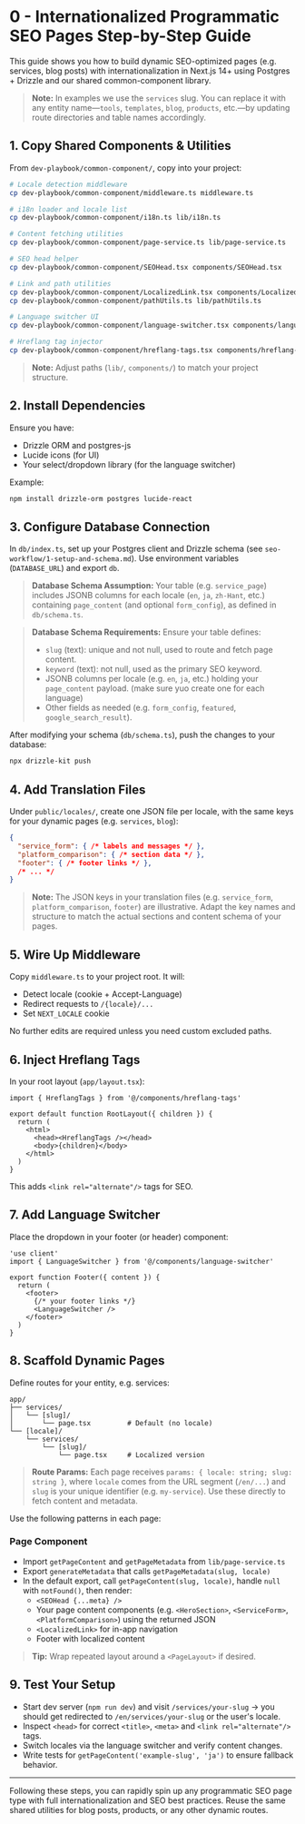 # 0 - Internationalized Programmatic SEO Pages Step-by-Step Guide

This guide shows you how to build dynamic SEO-optimized pages (e.g. services, blog posts) with internationalization in Next.js 14+ using Postgres + Drizzle and our shared common-component library.

> **Note:** In examples we use the `services` slug. You can replace it with any entity name—`tools`, `templates`, `blog`, `products`, etc.—by updating route directories and table names accordingly.

## 1. Copy Shared Components & Utilities

From `dev-playbook/common-component/`, copy into your project:

```bash
# Locale detection middleware
cp dev-playbook/common-component/middleware.ts middleware.ts

# i18n loader and locale list
cp dev-playbook/common-component/i18n.ts lib/i18n.ts

# Content fetching utilities
cp dev-playbook/common-component/page-service.ts lib/page-service.ts

# SEO head helper
cp dev-playbook/common-component/SEOHead.tsx components/SEOHead.tsx

# Link and path utilities
cp dev-playbook/common-component/LocalizedLink.tsx components/LocalizedLink.tsx
cp dev-playbook/common-component/pathUtils.ts lib/pathUtils.ts

# Language switcher UI
cp dev-playbook/common-component/language-switcher.tsx components/language-switcher.tsx

# Hreflang tag injector
cp dev-playbook/common-component/hreflang-tags.tsx components/hreflang-tags.tsx
```

> **Note:** Adjust paths (`lib/`, `components/`) to match your project structure.

## 2. Install Dependencies

Ensure you have:

- Drizzle ORM and postgres-js
- Lucide icons (for UI)
- Your select/dropdown library (for the language switcher)

Example:
```bash
npm install drizzle-orm postgres lucide-react
```

## 3. Configure Database Connection

In `db/index.ts`, set up your Postgres client and Drizzle schema (see `seo-workflow/1-setup-and-schema.md`). Use environment variables (`DATABASE_URL`) and export `db`.

> **Database Schema Assumption:** Your table (e.g. `service_page`) includes JSONB columns for each locale (`en`, `ja`, `zh-Hant`, etc.) containing `page_content` (and optional `form_config`), as defined in `db/schema.ts`.

> **Database Schema Requirements:** Ensure your table defines:
> - `slug` (text): unique and not null, used to route and fetch page content.
> - `keyword` (text): not null, used as the primary SEO keyword.
> - JSONB columns per locale (e.g. `en`, `ja`, etc.) holding your `page_content` payload. (make sure yuo create one for each language)
> - Other fields as needed (e.g. `form_config`, `featured`, `google_search_result`).

After modifying your schema (`db/schema.ts`), push the changes to your database:

```bash
npx drizzle-kit push
```

## 4. Add Translation Files

Under `public/locales/`, create one JSON file per locale, with the same keys for your dynamic pages (e.g. `services`, `blog`):

```json
{
  "service_form": { /* labels and messages */ },
  "platform_comparison": { /* section data */ },
  "footer": { /* footer links */ },
  /* ... */
}
```

> **Note:** The JSON keys in your translation files (e.g. `service_form`, `platform_comparison`, `footer`) are illustrative. Adapt the key names and structure to match the actual sections and content schema of your pages.

## 5. Wire Up Middleware

Copy `middleware.ts` to your project root. It will:

- Detect locale (cookie + Accept-Language)
- Redirect requests to `/{locale}/...`
- Set `NEXT_LOCALE` cookie

No further edits are required unless you need custom excluded paths.

## 6. Inject Hreflang Tags

In your root layout (`app/layout.tsx`):

```tsx
import { HreflangTags } from '@/components/hreflang-tags'

export default function RootLayout({ children }) {
  return (
    <html>
      <head><HreflangTags /></head>
      <body>{children}</body>
    </html>
  )
}
```

This adds `<link rel="alternate"/>` tags for SEO.

## 7. Add Language Switcher

Place the dropdown in your footer (or header) component:

```tsx
'use client'
import { LanguageSwitcher } from '@/components/language-switcher'

export function Footer({ content }) {
  return (
    <footer>
      {/* your footer links */}
      <LanguageSwitcher />
    </footer>
  )
}
```

## 8. Scaffold Dynamic Pages

Define routes for your entity, e.g. services:

```
app/
├── services/
│   └── [slug]/
│       └── page.tsx         # Default (no locale)
└── [locale]/
    └── services/
        └── [slug]/
            └── page.tsx     # Localized version
```

> **Route Params:** Each page receives `params: { locale: string; slug: string }`, where `locale` comes from the URL segment (`/en/...`) and `slug` is your unique identifier (e.g. `my-service`). Use these directly to fetch content and metadata.

Use the following patterns in each page:

### Page Component

- Import `getPageContent` and `getPageMetadata` from `lib/page-service.ts`
- Export `generateMetadata` that calls `getPageMetadata(slug, locale)`
- In the default export, call `getPageContent(slug, locale)`, handle `null` with `notFound()`, then render:
  - `<SEOHead {...meta} />`
  - Your page content components (e.g. `<HeroSection>`, `<ServiceForm>`, `<PlatformComparison>`) using the returned JSON
  - `<LocalizedLink>` for in-app navigation
  - Footer with localized content

> **Tip:** Wrap repeated layout around a `<PageLayout>` if desired.

## 9. Test Your Setup

- Start dev server (`npm run dev`) and visit `/services/your-slug` → you should get redirected to `/en/services/your-slug` or the user's locale.
- Inspect `<head>` for correct `<title>`, `<meta>` and `<link rel="alternate"/>` tags.
- Switch locales via the language switcher and verify content changes.
- Write tests for `getPageContent('example-slug', 'ja')` to ensure fallback behavior.

---

Following these steps, you can rapidly spin up any programmatic SEO page type with full internationalization and SEO best practices. Reuse the same shared utilities for blog posts, products, or any other dynamic routes. 